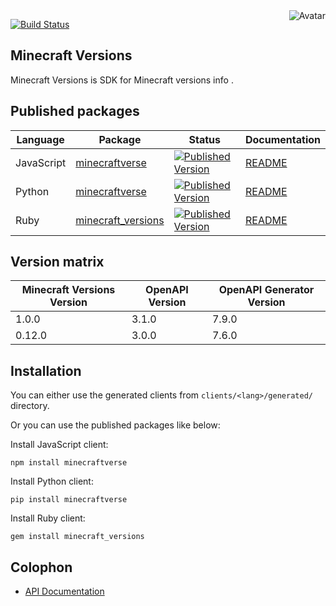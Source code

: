 <img align="right" src="https://raw.github.com/oapicf/minecraft-versions/main/avatar.jpg" alt="Avatar"/>

[![Build Status](https://github.com/oapicf/minecraft-versions/actions/workflows/ci-workflow.yaml/badge.svg)](https://github.com/oapicf/minecraft-versions/actions/workflows/ci-workflow.yaml)
<br/>

Minecraft Versions
------------------

Minecraft Versions is SDK for Minecraft versions info .

Published packages
------------------

| Language | Package | Status | Documentation |
|----------|---------|--------|---------------|
| JavaScript | [minecraftverse]((http://www.npmjs.com/package/minecraftverse)) | [![Published Version](https://img.shields.io/npm/v/minecraftverse.svg)](http://www.npmjs.com/package/minecraftverse) | [README](https://github.com/oapicf/minecraft-versions/blob/main/clients/javascript/generated/README.md) |
| Python | [minecraftverse]((https://pypi.python.org/pypi/minecraftverse)) | [![Published Version](https://img.shields.io/pypi/v/minecraftverse.svg)](https://pypi.python.org/pypi/minecraftverse) | [README](https://github.com/oapicf/minecraft-versions/blob/main/clients/python/generated/README.md) |
| Ruby | [minecraft_versions]((https://rubygems.org/gems/minecraft_versions)) | [![Published Version](https://img.shields.io/gem/v/minecraft_versions.svg)](https://rubygems.org/gems/minecraft_versions) | [README](https://github.com/oapicf/minecraft-versions/blob/main/clients/ruby/generated/README.md) |

Version matrix
--------------

| Minecraft Versions Version | OpenAPI Version | OpenAPI Generator Version |
|----------------------------|-----------------|---------------------------|
| 1.0.0 | 3.1.0 | 7.9.0 |
| 0.12.0 | 3.0.0 | 7.6.0 |

Installation
------------

You can either use the generated clients from `clients/<lang>/generated/` directory.

Or you can use the published packages like below:

Install JavaScript client:

    npm install minecraftverse

Install Python client:

    pip install minecraftverse

Install Ruby client:

    gem install minecraft_versions

Colophon
--------

* [API Documentation](https://oapicf.github.io/minecraft-versions/api/latest/)
